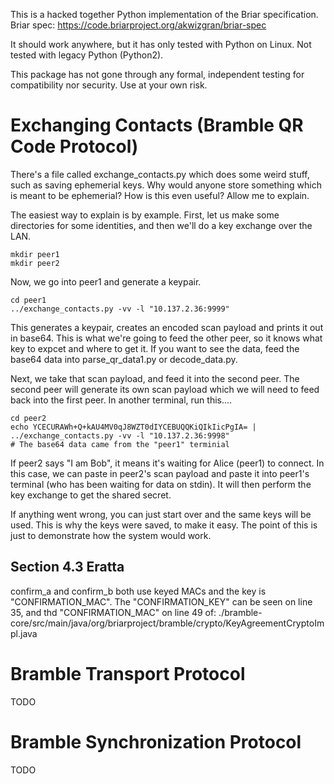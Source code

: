 This is a hacked together Python implementation of the Briar specification.
Briar spec: https://code.briarproject.org/akwizgran/briar-spec

It should work anywhere, but it has only tested with Python on Linux.  Not
tested with legacy Python (Python2).

This package has not gone through any formal, independent testing for
compatibility nor security.  Use at your own risk.

# Exchanging Contacts (Bramble QR Code Protocol)
There's a file called exchange_contacts.py which does some weird stuff, such as
saving ephemerial keys.  Why would anyone store something which is meant to be
ephemerial?  How is this even useful?  Allow me to explain.

The easiest way to explain is by example.  First, let us make some directories
for some identities, and then we'll do a key exchange over the LAN.

```
mkdir peer1
mkdir peer2
```

Now, we go into peer1 and generate a keypair.

```
cd peer1
../exchange_contacts.py -vv -l "10.137.2.36:9999"
```

This generates a keypair, creates an encoded scan payload and prints it out in
base64.  This is what we're going to feed the other peer, so it knows what key
to expcet and where to get it.  If you want to see the data, feed the base64
data into parse_qr_data1.py or decode_data.py.

Next, we take that scan payload, and feed it into the second peer.  The second
peer will generate its own scan payload which we will need to feed back into
the first peer.  In another terminal, run this....

```
cd peer2
echo YCECURAWh+Q+kAU4MV0qJ8WZT0dIYCEBUQQKiQIkIicPgIA= | ../exchange_contacts.py -vv -l "10.137.2.36:9998"
# The base64 data came from the "peer1" terminial
```

If peer2 says "I am Bob", it means it's waiting for Alice (peer1) to connect.
In this case, we can paste in peer2's scan payload and paste it into peer1's
terminal (who has been waiting for data on stdin).  It will then perform the
key exchange to get the shared secret.

If anything went wrong, you can just start over and the same keys will be used.
This is why the keys were saved, to make it easy.  The point of this is just to
demonstrate how the system would work.

## Section 4.3 Eratta
confirm_a and confirm_b both use keyed MACs and the key is "CONFIRMATION_MAC".
The "CONFIRMATION_KEY" can be seen on line 35, and thd "CONFIRMATION_MAC" on line 49 of:
./bramble-core/src/main/java/org/briarproject/bramble/crypto/KeyAgreementCryptoImpl.java

# Bramble Transport Protocol
TODO

# Bramble Synchronization Protocol
TODO

